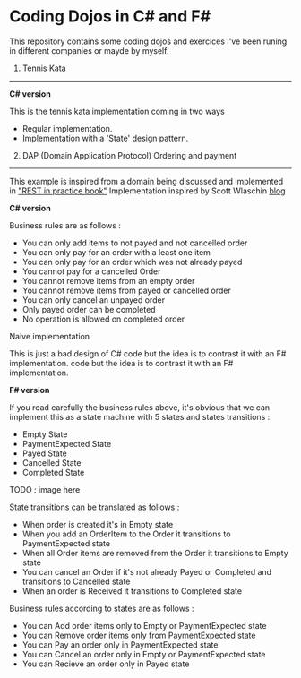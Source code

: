 Coding Dojos in C# and F#
=========================

This repository contains some coding dojos and exercices I've been runing in different companies or mayde by myself.

1. Tennis Kata
---------------

   **C# version**

   This is the tennis kata implementation coming in two ways

   * Regular implementation.
   * Implementation with a 'State' design pattern.

2. DAP (Domain Application Protocol) Ordering and payment
---------------------------------------------------------

This example is inspired from a domain being discussed and implemented in ["REST in practice book"](http://shop.oreilly.com/product/9780596805838.do)
Implementation inspired by Scott Wlaschin [blog](http://fsharpforfunandprofit.com/posts/designing-for-correctness/) 

**C# version**

Business rules are as follows :

* You can only add items to not payed and not cancelled order
* You can only pay for an order with a least one item
* You can only pay for an order which was not already payed
* You cannot pay for a cancelled Order
* You cannot remove items from an empty order
* You cannot remove items from payed or cancelled order
* You can only cancel an unpayed order
* Only payed order can be completed
* No operation is allowed on completed order


Naive implementation

This is just a bad design of C# code but the idea is to contrast it with an F# implementation. code but the idea is to contrast it with an F# implementation.

**F# version**

If you read carefully the business rules above, it's obvious that we can implement this as a state machine with 5 states and states transitions :

* Empty State
* PaymentExpected State
* Payed State
* Cancelled State
* Completed State

TODO : image here

State transitions can be translated as follows :

* When order is created it's in Empty state
* When you add an OrderItem to the Order it transitions to PaymentExpected state
* When all Order items are removed from the Order it transitions to Empty state
* You can cancel an Order if it's not already Payed or Completed and transitions to Cancelled state
* When an order is Received it transitions to Completed state

Business rules according to states are as follows :

* You can Add order items only to Empty or PaymentExpected state
* You can Remove order items only from PaymentExpected state
* You can Pay an order only in PaymentExpected state
* You can Cancel an order only in Empty or PaymentExpected state
* You can Recieve an order only in Payed state
